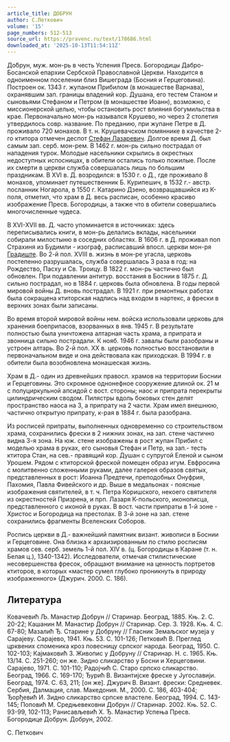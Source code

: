 ```yaml
---
article_title: ДОБРУН
author: С.Петкович
volume: '15'
page_numbers: 512-513
source_url: https://pravenc.ru/text/178686.html
downloaded_at: '2025-10-13T11:54:11Z'
---
```


До́брун, муж. мон-рь в честь Успения Пресв. Богородицы Дабро-Босанской епархии Сербской Православной Церкви. Находится в одноименном поселении близ Вишеграда (Босния и Герцеговина). Построен ок. 1343 г. жупаном Прибилом (в монашестве Варнава), охранявшим зап. границы владений кор. Душана, его тестем Станом и сыновьями Стефаном и Петром (в монашестве Иоанн), возможно, с миссионерской целью, чтобы остановить рост влияния богумильства в крае. Первоначально мон-рь назывался Крушево, но через 2 столетия утвердилось совр. название. По преданию, при жупане Петре в Д. проживало 720 монахов. В т. н. Крушевачском помяннике в качестве 2-го ктитора отмечен деспот [Стефан Лазаревич](<https://pravenc.ru/text/Стефан Лазаревич.html>). Долгое время Д. был самым зап. серб. мон-рем. В 1462 г. мон-рь сильно пострадал от нападения турок. Молодые насельники скрылись в окрестных недоступных испосницах, в обители остались только пожилые. После их смерти в церкви служба совершалась лишь по большим праздникам. В XVI в. Д. возродился: в 1530 г. о Д., где проживало 8 монахов, упоминает путешественник Б. Курипешич, в 1532 г.- австр. посланник Ногарола, в 1550 г. Катарино Дзено, возвращавшийся из К-поля, отметил, что храм в Д. весь расписан, особенно красиво изображение Пресв. Богородицы, а также что в обители совершались многочисленные чудеса.

В XVI-XVII вв. Д. часто упоминается в источниках: здесь переписывались книги, в мон-рь делались вклады, насельники собирали милостыню в соседних областях. В 1606 г. в Д. проживал поп Страхиня из Будимли - изограф, расписавший впосл. церкви мон-ря [Градиште](https://pravenc.ru/text/Градиште.html). Во 2-й пол. XVIII в. жизнь в мон-ре угасла, церковь постепенно разрушалась, служба совершалась 3 раза в год: на Рождество, Пасху и Св. Троицу. В 1822 г. мон-рь частично был обновлен. При подавлении антитур. восстания в Боснии в 1875 г. Д. сильно пострадал, но в 1884 г. церковь была обновлена. В годы первой мировой войны Д. вновь пострадал. В 1921 г. при ремонтных работах была сокращена ктиторская надпись над входом в нартекс, а фрески в верхних зонах были записаны.

Во время второй мировой войны нем. войска использовали церковь для хранения боеприпасов, взорванных в янв. 1945 г. В результате полностью была уничтожена алтарная часть храма, а припрата и звонница сильно пострадали. К нояб. 1946 г. завалы были разобраны и устроен алтарь. Во 2-й пол. ХХ в. церковь полностью восстановили в первоначальном виде и она действовала как приходская. В 1994 г. в обители была возобновлена монашеская жизнь.

Храм в Д.- один из древнейших правосл. храмов на территории Боснии и Герцеговины. Это скромное однонефное сооружение длиной ок. 21 м с полуциркульной апсидой с вост. стороны; наос и припрата перекрыты цилиндрическим сводом. Пилястры вдоль боковых стен делят пространство наоса на 3, а припрату на 2 части. Храм имел внешнюю, частично открытую припрату, к-рая в 1884 г. была разобрана.

Из росписей припраты, выполненных одновременно со строительством храма, сохранились фрески в 2 нижних зонах, на зап. стене частично видна 3-я зона. На юж. стене изображены в рост жупан Прибил с моделью храма в руках, его сыновья Стефан и Петр, на зап.- тесть ктитора Стан, на сев.- правящий кор. Душан с супругой Еленой и сыном Урошем. Рядом с ктиторской фреской помещен образ игум. Евфросина с молитвенно сложенными руками, далее галерея образов святых, представленных в рост: Иоанна Предтечи, преподобных Онуфрия, Пахомия, Павла Фивейского и др. Выше в медальонах - поясные изображения святителей, в т. ч. Петра Коришского, некоего святителя из окрестностей Призрена, и прп. Лазаря К-польского, иконописца, представленного с иконой в руках. В вост. части припраты в 1-й зоне - Христос и Богородица на престолах. В 3-й зоне на зап. стене сохранились фрагменты Вселенских Соборов.

Роспись церкви в Д.- важнейший памятник визант. живописи в Боснии и Герцеговине. Она близка к архаизированным по стилю росписям храмов сев. серб. земель 1-й пол. XIV в. (ц. Богородицы в Каране (т. н. Белая ц.), 1340-1342). Исследователи, отмечая стилистические несовершенства фресок, обращают внимание на ценность портретов ктиторов, в которых «мастер сумел глубоко проникнуть в природу изображенного» (Джурич. 2000. С. 186).

## Литература

Ковачевић Љ. Манастир Добрун // Старинар. Београд, 1885. Књ. 2. С. 20-22; Кашанин М. Манастир Добрун // Старинар. Сер. 3. 1928. Књ. 4. С. 67-80; Мазалић Ђ. Старине у Добруну // Гласник Земаљског музеjа у Сараjеву. Сараjево, 1941. Књ. 53. С. 101-126; Петковић В. Преглед црквених споменика кроз повесницу српског народа. Београд, 1950. С. 102-103; Каjмаковић З. Живопис у Добруну // Старинар. Н. с. 1965. Књ. 13/14. С. 251-260; он же. Зидно сликарство у Босни и Херцеговини. Сараjево, 1971. С. 101-110; Радоjчић С. Старо српско сликарство. Београд, 1966. С. 169-170; Ђурић В. Византиjске фреске у Jугославиjи. Београд, 1974. С. 63, 211; [он же]. Джурич В. Визант. фрески: Средневек. Сербия, Далмация, слав. Македония. М., 2000. С. 186, 403-404; Ђорђевић И. Зидно сликарство српске властеле. Београд, 1994. С. 143-145; Поповић М. Средњевековни Добрун // Старинар. 2002. Књ. 52. С. 93-99, 102-113; Ранисављевић Х. Ђ. Манастир Успења Пресв. Богородице Добрун. Добрун, 2002.

С.  Петкович
